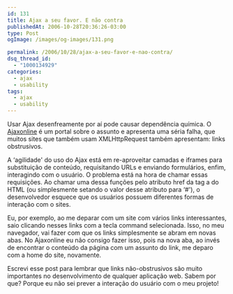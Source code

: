 ```yaml
---
id: 131
title: Ajax a seu favor. E não contra
publishedAt: 2006-10-28T20:36:26-03:00
type: Post
ogImage: /images/og-images/131.png

permalink: /2006/10/28/ajax-a-seu-favor-e-nao-contra/
dsq_thread_id:
  - "1000134929"
categories:
  - ajax
  - usability
tags:
  - ajax
  - usability
---
```

Usar Ajax desenfreamente por aí pode causar dependência química. O [Ajaxonline](http://www.ajaxonline.com.br) é um portal sobre o assunto e apresenta uma séria falha, que muitos sites que também usam XMLHttpRequest também apresentam: links obstrusivos.

A &#8216;agilidade' do uso do Ajax está em re-aproveitar camadas e iframes para substituição de conteúdo, requisitando URLs e enviando formulários, enfim, interagindo com o usuário. O problema está na hora de chamar essas requisições. Ao chamar uma dessa funções pelo atributo href da tag a do HTML (ou simplesmente setando o valor desse atributo para &#8216;#'), o desenvolvedor esquece que os usuários possuem diferentes formas de interação com o sites. 

Eu, por exemplo, ao me deparar com um site com vários links interessantes, saio clicando nesses links com a tecla command selecionada. Isso, no meu navegador, vai fazer com que os links simplesmente se abram em novas abas. No Ajaxonline eu não consigo fazer isso, pois na nova aba, ao invés de encontrar o conteúdo da página com um assunto do link, me deparo com a home do site, novamente.

Escrevi esse post para lembrar que links não-obstrusivos são muito importantes no desenvolvimento de qualquer aplicação web. Sabem por que? Porque eu não sei prever a interação do usuário com o meu projeto!
